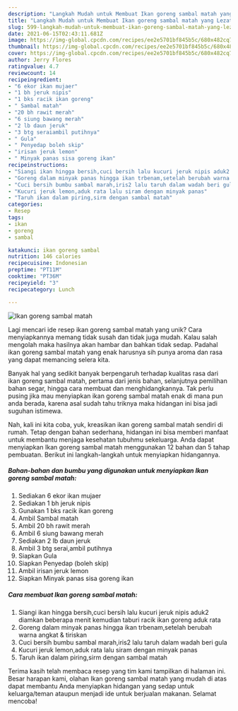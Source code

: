 ```yaml
---
description: "Langkah Mudah untuk Membuat Ikan goreng sambal matah yang Lezat Sekali"
title: "Langkah Mudah untuk Membuat Ikan goreng sambal matah yang Lezat Sekali"
slug: 599-langkah-mudah-untuk-membuat-ikan-goreng-sambal-matah-yang-lezat-sekali
date: 2021-06-15T02:43:11.681Z
image: https://img-global.cpcdn.com/recipes/ee2e5701bf845b5c/680x482cq70/ikan-goreng-sambal-matah-foto-resep-utama.jpg
thumbnail: https://img-global.cpcdn.com/recipes/ee2e5701bf845b5c/680x482cq70/ikan-goreng-sambal-matah-foto-resep-utama.jpg
cover: https://img-global.cpcdn.com/recipes/ee2e5701bf845b5c/680x482cq70/ikan-goreng-sambal-matah-foto-resep-utama.jpg
author: Jerry Flores
ratingvalue: 4.7
reviewcount: 14
recipeingredient:
- "6 ekor ikan mujaer"
- "1 bh jeruk nipis"
- "1 bks racik ikan goreng"
- " Sambal matah"
- "20 bh rawit merah"
- "6 siung bawang merah"
- "2 lb daun jeruk"
- "3 btg seraiambil putihnya"
- " Gula"
- " Penyedap boleh skip"
- "irisan jeruk lemon"
- " Minyak panas sisa goreng ikan"
recipeinstructions:
- "Siangi ikan hingga bersih,cuci bersih lalu kucuri jeruk nipis aduk2 diamkan beberapa menit kemudian taburi racik ikan goreng aduk rata"
- "Goreng dalam minyak panas hingga ikan trbenam,setelah berubah warna angkat &amp; tiriskan"
- "Cuci bersih bumbu sambal marah,iris2 lalu taruh dalam wadah beri gula"
- "Kucuri jeruk lemon,aduk rata lalu siram dengan minyak panas"
- "Taruh ikan dalam piring,sirm dengan sambal matah"
categories:
- Resep
tags:
- ikan
- goreng
- sambal

katakunci: ikan goreng sambal 
nutrition: 146 calories
recipecuisine: Indonesian
preptime: "PT11M"
cooktime: "PT36M"
recipeyield: "3"
recipecategory: Lunch

---
```



![Ikan goreng sambal matah](https://img-global.cpcdn.com/recipes/ee2e5701bf845b5c/680x482cq70/ikan-goreng-sambal-matah-foto-resep-utama.jpg)

Lagi mencari ide resep ikan goreng sambal matah yang unik? Cara menyiapkannya memang tidak susah dan tidak juga mudah. Kalau salah mengolah maka hasilnya akan hambar dan bahkan tidak sedap. Padahal ikan goreng sambal matah yang enak harusnya sih punya aroma dan rasa yang dapat memancing selera kita.

Banyak hal yang sedikit banyak berpengaruh terhadap kualitas rasa dari ikan goreng sambal matah, pertama dari jenis bahan, selanjutnya pemilihan bahan segar, hingga cara membuat dan menghidangkannya. Tak perlu pusing jika mau menyiapkan ikan goreng sambal matah enak di mana pun anda berada, karena asal sudah tahu triknya maka hidangan ini bisa jadi suguhan istimewa.




Nah, kali ini kita coba, yuk, kreasikan ikan goreng sambal matah sendiri di rumah. Tetap dengan bahan sederhana, hidangan ini bisa memberi manfaat untuk membantu menjaga kesehatan tubuhmu sekeluarga. Anda dapat menyiapkan Ikan goreng sambal matah menggunakan 12 bahan dan 5 tahap pembuatan. Berikut ini langkah-langkah untuk menyiapkan hidangannya.

<!--inarticleads1-->

##### Bahan-bahan dan bumbu yang digunakan untuk menyiapkan Ikan goreng sambal matah:

1. Sediakan 6 ekor ikan mujaer
1. Sediakan 1 bh jeruk nipis
1. Gunakan 1 bks racik ikan goreng
1. Ambil  Sambal matah
1. Ambil 20 bh rawit merah
1. Ambil 6 siung bawang merah
1. Sediakan 2 lb daun jeruk
1. Ambil 3 btg serai,ambil putihnya
1. Siapkan  Gula
1. Siapkan  Penyedap (boleh skip)
1. Ambil irisan jeruk lemon
1. Siapkan  Minyak panas sisa goreng ikan




<!--inarticleads2-->

##### Cara membuat Ikan goreng sambal matah:

1. Siangi ikan hingga bersih,cuci bersih lalu kucuri jeruk nipis aduk2 diamkan beberapa menit kemudian taburi racik ikan goreng aduk rata
1. Goreng dalam minyak panas hingga ikan trbenam,setelah berubah warna angkat &amp; tiriskan
1. Cuci bersih bumbu sambal marah,iris2 lalu taruh dalam wadah beri gula
1. Kucuri jeruk lemon,aduk rata lalu siram dengan minyak panas
1. Taruh ikan dalam piring,sirm dengan sambal matah




Terima kasih telah membaca resep yang tim kami tampilkan di halaman ini. Besar harapan kami, olahan Ikan goreng sambal matah yang mudah di atas dapat membantu Anda menyiapkan hidangan yang sedap untuk keluarga/teman ataupun menjadi ide untuk berjualan makanan. Selamat mencoba!
